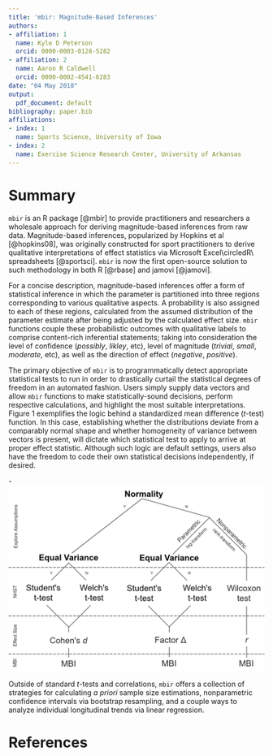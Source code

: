 ```yaml
---
title: 'mbir: Magnitude-Based Inferences'
authors:
- affiliation: 1
  name: Kyle D Peterson
  orcid: 0000-0003-0128-5282
- affiliation: 2
  name: Aaron R Caldwell
  orcid: 0000-0002-4541-6283
date: "04 May 2018"
output:
  pdf_document: default
bibliography: paper.bib
affiliations:
- index: 1
  name: Sports Science, University of Iowa
- index: 2
  name: Exercise Science Research Center, University of Arkansas
---
```


# Summary

`mbir` is an R package [@mbir] to provide practitioners and researchers a wholesale approach for deriving magnitude-based inferences from raw data. Magnitude-based inferences, popularized by Hopkins et al [@hopkins08], was originally constructed for sport practitioners to derive qualitative interpretations of effect statistics via Microsoft Excel\circledR\ spreadsheets [@sportsci]. `mbir` is now the first open-source solution to such methodology in both R [@rbase] and jamovi [@jamovi].

For a concise description, magnitude-based inferences offer a form of statistical inference in which the parameter is partitioned into three regions corresponding to various qualitative aspects. A probability is also assigned to each of these regions, calculated from the assumed distribution of the parameter estimate after being adjusted by the calculated effect size. `mbir` functions couple these probabilistic outcomes with qualitative labels to comprise content-rich inferential statements; taking into consideration the level of confidence (*possibly*, *likley*, etc), level of magnitude (*trivial*, *small*, *moderate*, etc), as well as the direction of effect (*negative*, *positive*). 

The primary objective of `mbir` is to programmatically detect appropriate statistical tests to run in order to drastically curtail the statistical degrees of freedom in an automated fashion. Users simply supply data vectors and allow `mbir` functions to make statistically-sound decisions, perform respective calculations, and highlight the most suitable interpretations. Figure 1 exemplifies the logic behind a standardized mean difference (*t*-test) function. In this case, establishing whether the distributions deviate from a comparably normal shape and whether homogeneity of variance between vectors is present, will dictate which statistical test to apply to arrive at proper effect statistic. Although such logic are default settings, users also have the freedom to code their own statistical decisions independently, if desired.

-![figure 1](twosample.jpg)

Outside of standard *t*-tests and correlations, `mbir` offers a collection of strategies for calculating *a priori* sample size estimations, nonparametric confidence intervals via bootstrap resampling, and a couple ways to analyze individual longitudinal trends via linear regression.

# References
